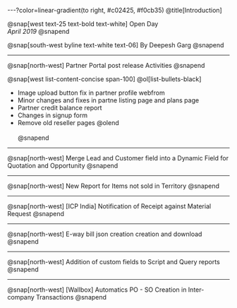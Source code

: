 ---?color=linear-gradient(to right, #c02425, #f0cb35)
@title[Introduction]

@snap[west text-25 text-bold text-white]
Open Day<br>*April 2019*
@snapend

@snap[south-west byline text-white text-06]
By Deepesh Garg
@snapend

---
@snap[north-west]
Partner Portal post release Activities
@snapend

@snap[west list-content-concise span-100]
@ol[list-bullets-black]
- Image upload button fix in partner profile webfrom
- Minor changes and fixes in partne listing page and plans page
- Partner credit balance report
- Changes in signup form
- Remove old reseller pages
@olend
<br><br>
@snapend

---
@snap[north-west]
Merge Lead and Customer field into a Dynamic Field for Quotation and Opportunity
@snapend

---

@snap[north-west]
New Report for Items not sold in Territory
@snapend

---

@snap[north-west]
[ICP India] Notification of Receipt against Material Request
@snapend

---

@snap[north-west]
E-way bill json creation creation and download
@snapend

---

@snap[north-west]
Addition of custom fields to Script and Query reports
@snapend

---

@snap[north-west]
[Wallbox] Automatics PO - SO Creation in Inter-company Transactions
@snapend






